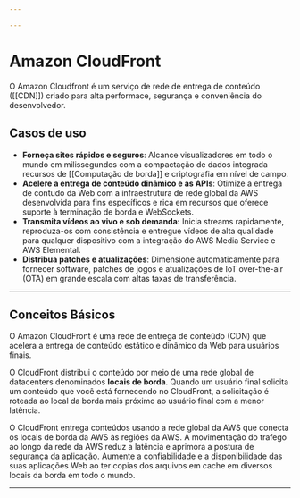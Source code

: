 ```yaml
---

---
```



# Amazon CloudFront

O Amazon Cloudfront é um serviço de rede de entrega de conteúdo ([[CDN]]) criado para alta performace, segurança e conveniência do desenvolvedor.

## Casos de uso
- **Forneça sites rápidos e seguros**: Alcance visualizadores em todo o mundo em milissegundos com a compactação de dados integrada recursos de [[Computação de borda]] e criptografia em nível de campo.
- **Acelere a entrega de conteúdo dinâmico e as APIs**: Otimize a entrega de contudo da Web com a infraestrutura de rede global da AWS desenvolvida para fins específicos e rica em recursos que oferece suporte à terminação de borda e WebSockets.
- **Transmita vídeos ao vivo e sob demanda:** Inicia streams rapidamente, reproduza-os com consistência e entregue vídeos de alta qualidade para qualquer dispositivo com a integração do AWS Media Service e AWS Elemental.
- **Distribua patches e atualizações**: Dimensione automaticamente para fornecer software, patches de jogos e atualizações de IoT over-the-air (OTA) em grande escala com altas taxas de transferência. 
---
## Conceitos Básicos

O Amazon CloudFront é uma rede de entrega de conteúdo (CDN)  que acelera a entrega de conteúdo estático e dinâmico da Web para usuários finais.

O CloudFront distribui o conteúdo por meio de uma rede global de datacenters denominados **locais de borda**. Quando um usuário final solicita um conteúdo que você está fornecendo no CloudFront, a solicitação é roteada ao local da borda mais próximo ao usuário final com a menor latência.

O CloudFront entrega conteúdos usando a rede global da AWS que conecta os locais de borda da AWS às regiões da AWS. A movimentação do trafego ao longo da rede da AWS reduz a latência e aprimora a postura de segurança da aplicação. Aumente a confiabilidade e a disponibilidade das suas aplicações Web ao ter copias dos arquivos em cache em diversos locais da borda em todo o mundo.

---



